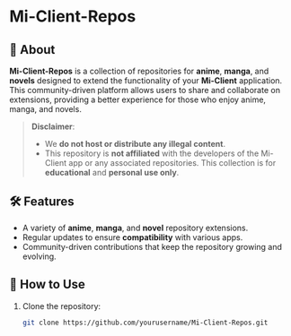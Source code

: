 # Mi-Client-Repos

## 🌟 About

**Mi-Client-Repos** is a collection of repositories for **anime**, **manga**, and **novels** designed to extend the functionality of your **Mi-Client** application. This community-driven platform allows users to share and collaborate on extensions, providing a better experience for those who enjoy anime, manga, and novels.

> **Disclaimer**:  
> - We **do not host or distribute any illegal content**.  
> - This repository is **not affiliated** with the developers of the Mi-Client app or any associated repositories. This collection is for **educational** and **personal use only**.

## 🛠️ Features

- A variety of **anime**, **manga**, and **novel** repository extensions.
- Regular updates to ensure **compatibility** with various apps.
- Community-driven contributions that keep the repository growing and evolving.

## 🚀 How to Use

1. Clone the repository:
   ```bash
   git clone https://github.com/yourusername/Mi-Client-Repos.git   
